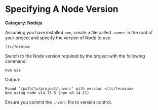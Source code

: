 # Specifying A Node Version

__Category: Nodejs__

Assuming you have installed `nvm`, create a file called `.nvmrc` in the root of your project and specify the version of Node to use.

```text
lts/fermium
```

Switch to the Node version required by the project with the following command:

```shell
nvm use
```

Output: 

```shell
Found '/path/to/project/.nvmrc' with version <lts/fermium>
Now using node v14.15.5 (npm v6.14.11)
```

Ensure you commit the `.nvmrc` file to version control.
